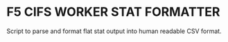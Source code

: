 F5 CIFS WORKER STAT FORMATTER
=========================

Script to parse and format flat stat output into human readable CSV format.


